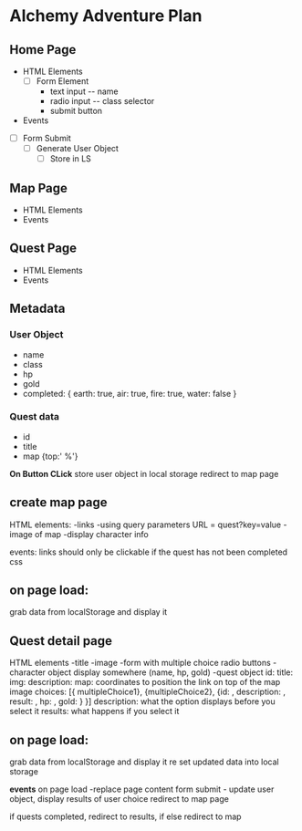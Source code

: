 # Alchemy Adventure Plan

## Home Page
* HTML Elements
    - [ ] Form Element
        * text input -- name
        * radio input -- class selector
        * submit button
* Events
- [ ] Form Submit
    - [ ] Generate User Object
        - [ ] Store in LS

## Map Page
* HTML Elements
* Events

## Quest Page
* HTML Elements
* Events

## Metadata

### User Object
* name
* class
* hp
* gold
* completed: {
    earth: true,
    air: true,
    fire: true,
    water: false
}

### Quest data
* id
* title
* map {top:' %'}



**On Button CLick**
store user object in local storage 
redirect to map page

## create map page
HTML elements:
-links
  -using query parameters URL = quest?key=value
-image of map
-display character info

events:
links should only be clickable if the quest has not been completed
css

## on page load:
grab data from localStorage and display it

## Quest detail page
HTML elements
-title
-image
-form with multiple choice radio buttons 
-character object display somewhere (name, hp, gold)
-quest object
    id:
    title:
    img:
    description:
    map: coordinates to position the link on top of the map image
    choices: [{ multipleChoice1}, {multipleChoice2}, {id: , description: , result: , hp: , gold: } }] 
        description: what the option displays before you select it
        results: what happens if you select it

## on page load:
grab data from localStorage and display it 
re set updated data into local storage


**events**
 on page load
-replace page content 
form submit - update user object, 
display results of user choice
redirect to map page

if quests completed, redirect to results, 
if else redirect to map